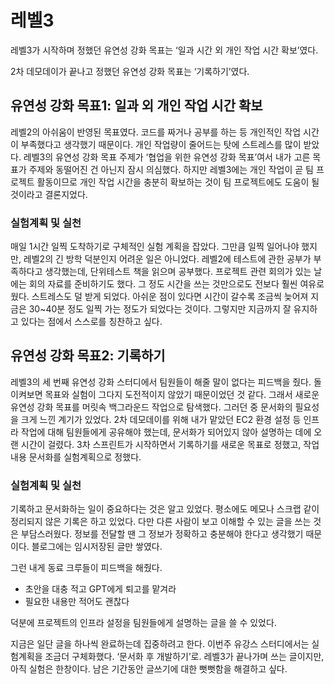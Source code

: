 # 레벨3

레벨3가 시작하며 정했던 유연성 강화 목표는 ‘일과 시간 외 개인 작업 시간 확보’였다.

2차 데모데이가 끝나고 정했던 유연성 강화 목표는 ‘기록하기’였다.

## 유연성 강화 목표1: 일과 외 개인 작업 시간 확보

레벨2의 아쉬움이 반영된 목표였다. 코드를 짜거나 공부를 하는 등 개인적인 작업 시간이 부족했다고 생각했기 때문이다. 개인 작업량이 줄어드는 탓에 스트레스를 많이 받았다. 레벨3의 유연성 강화 목표 주제가 ‘협업을 위한 유연성 강화 목표’여서 내가 고른 목표가 주제와 동떨어진 건 아닌지 잠시 의심했다. 하지만 레벨3에는 개인 작업이 곧 팀 프로젝트 활동이므로 개인 작업 시간을 충분히 확보하는 것이 팀 프로젝트에도 도움이 될 것이라고 결론지었다. 

### 실험계획 및 실천

매일 1시간 일찍 도착하기로 구체적인 실험 계획을 잡았다. 그만큼 일찍 일어나야 했지만, 레벨2의 긴 방학 덕분인지 어려운 일은 아니었다. 레벨2에 테스트에 관한 공부가 부족하다고 생각했는데, 단위테스트 책을 읽으며 공부했다. 프로젝트 관련 회의가 있는 날에는 회의 자료를 준비하기도 했다. 그 정도 시간을 쓰는 것만으로도 전보다 훨씬 여유로웠다. 스트레스도 덜 받게 되었다. 아쉬운 점이 있다면 시간이 갈수록 조금씩 늦어져 지금은 30~40분 정도 일찍 가는 정도가 되었다는 것이다. 그렇지만 지금까지 잘 유지하고 있다는 점에서 스스로를 칭찬하고 싶다.

## 유연성 강화 목표2: 기록하기

레벨3의 세 번째 유연성 강화 스터디에서 팀원들이 해줄 말이 없다는 피드백을 줬다. 돌이켜보면 목표와 실험이 그다지 도전적이지 않았기 때문이었던 것 같다. 그래서 새로운 유연성 강화 목표를 머릿속 백그라운드 작업으로 탐색했다. 그러던 중 문서화의 필요성을 크게 느낀 계기가 있었다. 2차 데모데이를 위해 내가 맡았던 EC2 환경 설정 등 인프라 작업에 대해 팀원들에게 공유해야 했는데, 문서화가 되어있지 않아 설명하는 데에 오랜 시간이 걸렸다. 3차 스프린트가 시작하면서 기록하기를 새로운 목표로 정했고, 작업 내용 문서화를 실험계획으로 정했다.

### 실험계획 및 실천

기록하고 문서화하는 일이 중요하다는 것은 알고 있었다. 평소에도 메모나 스크랩 같이 정리되지 않은 기록은 하고 있었다. 다만 다른 사람이 보고 이해할 수 있는 글을 쓰는 것은 부담스러웠다. 정보를 전달할 땐 그 정보가 정확하고 충분해야 한다고 생각했기 때문이다. 블로그에는 임시저장된 글만 쌓였다.

그런 내게 동료 크루들이 피드백을 해줬다.

- 초안을 대충 적고 GPT에게 퇴고를 맡겨라
- 필요한 내용만 적어도 괜찮다

덕분에 프로젝트의 인프라 설정을 팀원들에게 설명하는 글을 쓸 수 있었다.

지금은 일단 글을 하나씩 완료하는데 집중하려고 한다. 이번주 유강스 스터디에서는 실험계획을 조금더 구체화했다. ‘문서화 후 개발하기’로. 레벨3가 끝나가며 쓰는 글이지만, 아직 실험은 한창이다. 남은 기간동안 글쓰기에 대한 뻣뻣함을 해결하고 싶다.
